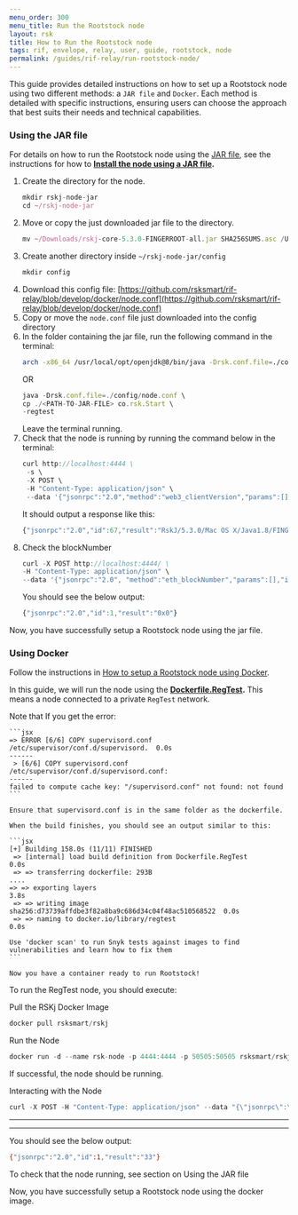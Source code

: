 ```yaml
---
menu_order: 300
menu_title: Run the Rootstock node
layout: rsk
title: How to Run the Rootstock node
tags: rif, envelope, relay, user, guide, rootstock, node
permalink: /guides/rif-relay/run-rootstock-node/
---
```


This guide provides detailed instructions on how to set up a Rootstock node using two different methods: a `JAR file` and `Docker`. Each method is detailed with specific instructions, ensuring users can choose the approach that best suits their needs and technical capabilities. 

### Using the JAR file

For details on how to run the Rootstock node using the [JAR file](https://github.com/rsksmart/rskj/releases), see the instructions for how to **[Install the node using a JAR file](https://dev.rootstock.io/rsk/node/install/operating-systems/java/).**

1. Create the directory for the node.
   ```jsx
   mkdir rskj-node-jar
   cd ~/rskj-node-jar
   ```
1. Move or copy the just downloaded jar file to the directory.
   ```jsx
   mv ~/Downloads/rskj-core-5.3.0-FINGERROOT-all.jar SHA256SUMS.asc /Users/{user}/rskj-node-jar/
   ```
1. Create another directory inside `~/rskj-node-jar/config`
   ```jsx
   mkdir config
   ```
1. Download this config file: [https://github.com/rsksmart/rif-relay/blob/develop/docker/node.conf](https://github.com/rsksmart/rif-relay/blob/develop/docker/node.conf)
1. Copy or move the `node.conf` file just downloaded into the config directory
1. In the folder containing the jar file, run the following command in the terminal:
   ```bash
   arch -x86_64 /usr/local/opt/openjdk@8/bin/java -Drsk.conf.file=./config/node.conf -cp ./rskj-core-5.3.0-FINGERROOT-all.jar co.rsk.Start --regtest
   ```
   OR
   ```jsx
   java -Drsk.conf.file=./config/node.conf \
   cp ./<PATH-TO-JAR-FILE> co.rsk.Start \
   -regtest
   ```
   Leave the terminal running.
1. Check that the node is running by running the command below in the terminal:
   ```jsx
   curl http://localhost:4444 \
    -s \
    -X POST \
    -H "Content-Type: application/json" \
    --data '{"jsonrpc":"2.0","method":"web3_clientVersion","params":[],"id":67}'
   ```
   It should output a response like this:
   ```jsx
   {"jsonrpc":"2.0","id":67,"result":"RskJ/5.3.0/Mac OS X/Java1.8/FINGERROOT-202f1c5"}
   ```
1. Check the blockNumber
   ```jsx
   curl -X POST http://localhost:4444/ \
   -H "Content-Type: application/json" \
   --data '{"jsonrpc":"2.0", "method":"eth_blockNumber","params":[],"id":1}'
   ```
   You should see the below output:
   ```jsx
   {"jsonrpc":"2.0","id":1,"result":"0x0"}
   ```
Now, you have successfully setup a Rootstock node using the jar file.

### Using Docker

Follow the instructions in [How to setup a Rootstock node using Docker](https://dev.rootstock.io/rsk/node/install/operating-systems/).
    
In this guide, we will run the node using the **[Dockerfile.RegTest](https://github.com/rsksmart/artifacts/blob/master/Dockerfiles/RSK-Node/Dockerfile.RegTest).** This means a node connected to a private `RegTest` network.
    
Note that If you get the error:
    
    ```jsx
    => ERROR [6/6] COPY supervisord.conf /etc/supervisor/conf.d/supervisord.  0.0s
    ------
     > [6/6] COPY supervisord.conf /etc/supervisor/conf.d/supervisord.conf:
    ------
    failed to compute cache key: "/supervisord.conf" not found: not found
    ```
    
    Ensure that supervisord.conf is in the same folder as the dockerfile.
    
    When the build finishes, you should see an output similar to this:
    
    ```jsx
    [+] Building 158.0s (11/11) FINISHED                                            
     => [internal] load build definition from Dockerfile.RegTest               0.0s
     => => transferring dockerfile: 293B
    ....
    => => exporting layers                                                    3.8s 
     => => writing image sha256:d73739affdbe3f82a8ba9c686d34c04f48ac510568522  0.0s 
     => => naming to docker.io/library/regtest                                 0.0s
    
    Use 'docker scan' to run Snyk tests against images to find vulnerabilities and learn how to fix them
    ```
    
    Now you have a container ready to run Rootstock!
    

To run the RegTest node, you should execute:

Pull the RSKj Docker Image

```jsx
docker pull rsksmart/rskj
```

Run the Node

```jsx
docker run -d --name rsk-node -p 4444:4444 -p 50505:50505 rsksmart/rskj node --regtest
```

If successful, the node should be running.

Interacting with the Node

```jsx
curl -X POST -H "Content-Type: application/json" --data "{\"jsonrpc\":\"2.0\",\"method\":\"net_version\",\"params\":[],\"id\":1}" http://127.0.0.1:4444
```

---

---

You should see the below output:

```bash
{"jsonrpc":"2.0","id":1,"result":"33"}
```

To check that the node running, see section on Using the JAR file

Now, you have successfully setup a Rootstock node using the docker image.
